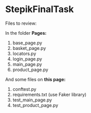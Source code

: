 # StepikFinalTask

Files to review: 


In the folder **Pages:** 

1) base_page.py
2) basket_page.py
3) locators.py
4) login_page.py
5) main_page.py
6) product_page.py

And some files on **this page:** 
1) conftest.py
2) requirements.txt (use Faker library)
3) test_main_page.py
4) test_product_page.py
